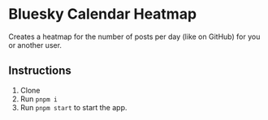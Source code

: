 # Bluesky Calendar Heatmap

Creates a heatmap for the number of posts per day (like on GitHub) for you or another user.

## Instructions

1. Clone
2. Run `pnpm i`
3. Run `pnpm start` to start the app.
